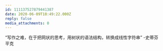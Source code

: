 ```yaml
---
id: 111137527879441387
date: 2020-06-09T18:49:22.000Z
reply: false
media_attachments: 0
---
```


“写作之难，在于把网状的思考，用树状的语法结构，转换成线性字符串” -史蒂芬平克

